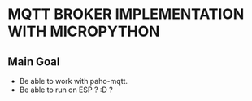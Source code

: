 # MQTT BROKER IMPLEMENTATION WITH MICROPYTHON

## Main Goal
- Be able to work with paho-mqtt. 
- Be able to run on ESP ? :D ?